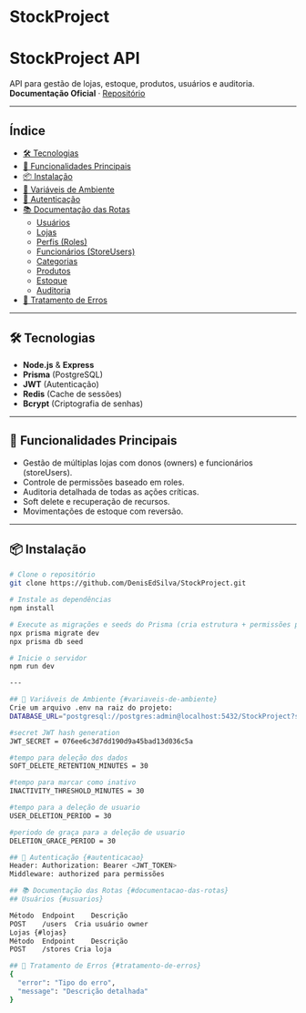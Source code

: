 # StockProject

# StockProject API

API para gestão de lojas, estoque, produtos, usuários e auditoria.  
**Documentação Oficial** · [Repositório](https://github.com/DenisEdSilva/StockProject)

---

## Índice
- [🛠 Tecnologias](#tecnologias)
- [🌟 Funcionalidades Principais](#funcionalidades-principais)
- [📦 Instalação](#instalação)
- [🔧 Variáveis de Ambiente](#variaveis-de-ambiente)
- [🔑 Autenticação](#autenticacao)
- [📚 Documentação das Rotas](#documentacao-das-rotas)
  - [Usuários](#usuarios)
  - [Lojas](#lojas)
  - [Perfis (Roles)](#perfis-roles)
  - [Funcionários (StoreUsers)](#funcionarios-storeusers)
  - [Categorias](#categorias)
  - [Produtos](#produtos)
  - [Estoque](#estoque)
  - [Auditoria](#auditoria)
- [🚨 Tratamento de Erros](#tratamento-de-erros)

---

## 🛠 Tecnologias
- **Node.js** & **Express**  
- **Prisma** (PostgreSQL)  
- **JWT** (Autenticação)  
- **Redis** (Cache de sessões)  
- **Bcrypt** (Criptografia de senhas)

---

## 🌟 Funcionalidades Principais
- Gestão de múltiplas lojas com donos (owners) e funcionários (storeUsers).  
- Controle de permissões baseado em roles.  
- Auditoria detalhada de todas as ações críticas.  
- Soft delete e recuperação de recursos.  
- Movimentações de estoque com reversão.  

---

## 📦 Instalação
```bash
# Clone o repositório
git clone https://github.com/DenisEdSilva/StockProject.git

# Instale as dependências
npm install

# Execute as migrações e seeds do Prisma (cria estrutura + permissões padrão)
npx prisma migrate dev
npx prisma db seed

# Inicie o servidor
npm run dev

---

## 🔧 Variáveis de Ambiente {#variaveis-de-ambiente}
Crie um arquivo .env na raiz do projeto:
DATABASE_URL="postgresql://postgres:admin@localhost:5432/StockProject?schema=public"

#secret JWT hash generation
JWT_SECRET = 076ee6c3d7dd190d9a45bad13d036c5a

#tempo para deleção dos dados
SOFT_DELETE_RETENTION_MINUTES = 30

#tempo para marcar como inativo
INACTIVITY_THRESHOLD_MINUTES = 30

#tempo para a deleção de usuario
USER_DELETION_PERIOD = 30

#periodo de graça para a deleção de usuario
DELETION_GRACE_PERIOD = 30

## 🔑 Autenticação {#autenticacao}
Header: Authorization: Bearer <JWT_TOKEN>
Middleware: authorized para permissões

## 📚 Documentação das Rotas {#documentacao-das-rotas}
## Usuários {#usuarios}

Método	Endpoint	Descrição
POST	/users	Cria usuário owner
Lojas {#lojas}
Método	Endpoint	Descrição
POST	/stores	Cria loja

## 🚨 Tratamento de Erros {#tratamento-de-erros}
{
  "error": "Tipo do erro",
  "message": "Descrição detalhada"
}